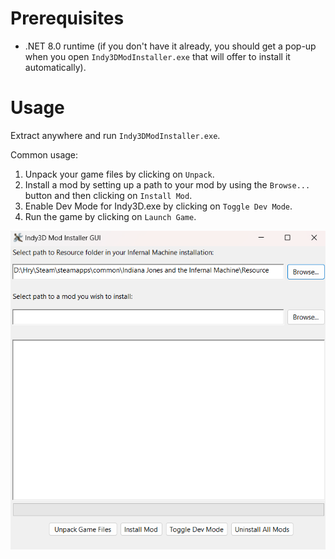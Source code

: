 # Prerequisites

- .NET 8.0 runtime (if you don't have it already, you should get a pop-up when you open `Indy3DModInstaller.exe` that will offer to install it automatically).

# Usage

Extract anywhere and run `Indy3DModInstaller.exe`.

Common usage:

1. Unpack your game files by clicking on `Unpack`.
2. Install a mod by setting up a path to your mod by using the `Browse...` button and then clicking on `Install Mod`.
3. Enable Dev Mode for Indy3D.exe by clicking on `Toggle Dev Mode`.
4. Run the game by clicking on `Launch Game`.

![Image showing the GUI of Indy3D Mod Installer](example.png)